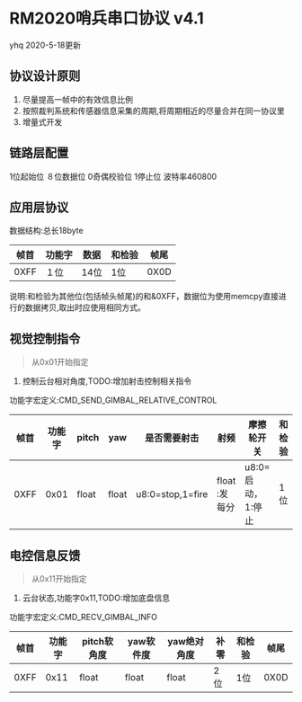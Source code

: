 # RM2020哨兵串口协议 v4.1

yhq 2020-5-18更新

## 协议设计原则

1. 尽量提高一帧中的有效信息比例
2. 按照裁判系统和传感器信息采集的周期,将周期相近的尽量合并在同一协议里
3. 增量式开发

## 链路层配置

1位起始位 ８位数据位 0奇偶校验位 1停止位 波特率460800

## 应用层协议

数据结构:总长18byte

| 帧首 | 功能字 | 数据 | 和检验 | 帧尾 |
| ---- | ------ | ---- | ------ | ---- |
| 0XFF | １位   | 14位 | 1位    | 0X0D |

说明:和检验为其他位(包括帧头帧尾)的和&0XFF，数据位为使用memcpy直接进行的数据拷贝,取出时应使用相同方式。

## 视觉控制指令

> 从0x01开始指定

1. 控制云台相对角度,TODO:增加射击控制相关指令

功能字宏定义:CMD_SEND_GIMBAL_RELATIVE_CONTROL

| 帧首 | 功能字 | pitch | yaw |是否需要射击|射频|摩擦轮开关| 和检验 | 帧尾 |
| ---- | ------ | ----- | ----- | ---- | ---- |---- | ----- | ------ |
| 0XFF | 0x01   | float | float|u8:0=stop,1=fire|float :发每分| u8:0=启动，1:停止 | 1位    | 0X0D |

## 电控信息反馈

> 从0x11开始指定

1. 云台状态,功能字0x11,TODO:增加底盘信息

功能字宏定义:CMD_RECV_GIMBAL_INFO

| 帧首 | 功能字 | pitch软角度 | yaw软件度 | yaw绝对角度 | 补零 | 和检验 | 帧尾 |
| ---- | ------ | ----------- | --------- | ----------- | ---- | ------ | ---- |
| 0XFF | 0x11   |float       | float     | float       | 2位  | 1位    | 0X0D |